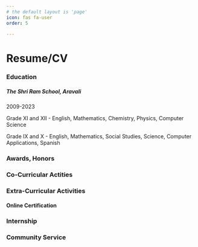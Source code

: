```yaml
---
# the default layout is 'page'
icon: fas fa-user
order: 5

---
```


# Resume/CV

### Education

##### The Shri Ram School, Aravali

2009-2023

Grade XI and XII - English, Mathematics, Chemistry, Physics, Computer Science

Grade IX and X - English, Mathematics, Social Studies, Science, Computer Applications, Spanish

### Awards, Honors

### Co-Curricular Actities

### Extra-Curricular Activities

#### Online Certification 

### Internship

### Community Service
